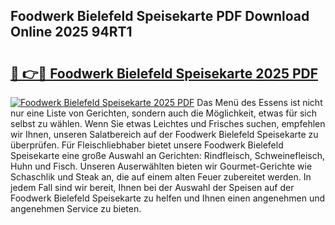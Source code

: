 ## Foodwerk Bielefeld Speisekarte PDF Download Online 2025 94RT1

# <h2><a href="http://gcdvqhl.nevu.top/?p=Foodwerk+Bielefeld+Speisekarte">🔗 👉🔴 Foodwerk Bielefeld Speisekarte 2025 PDF</a></h2>

[![Foodwerk Bielefeld Speisekarte 2025 PDF](https://i.imgur.com/dBaPXMq.png)](http://gcdvqhl.nevu.top/?p=Foodwerk+Bielefeld+Speisekarte)
Das Menü des Essens ist nicht nur eine Liste von Gerichten, sondern auch die Möglichkeit, etwas für sich selbst zu wählen. Wenn Sie etwas Leichtes und Frisches suchen, empfehlen wir Ihnen, unseren Salatbereich auf der Foodwerk Bielefeld Speisekarte zu überprüfen. Für Fleischliebhaber bietet unsere Foodwerk Bielefeld Speisekarte eine große Auswahl an Gerichten: Rindfleisch, Schweinefleisch, Huhn und Fisch. Unseren Auserwählten bieten wir Gourmet-Gerichte wie Schaschlik und Steak an, die auf einem alten Feuer zubereitet werden. In jedem Fall sind wir bereit, Ihnen bei der Auswahl der Speisen auf der Foodwerk Bielefeld Speisekarte zu helfen und Ihnen einen angenehmen und angenehmen Service zu bieten.
